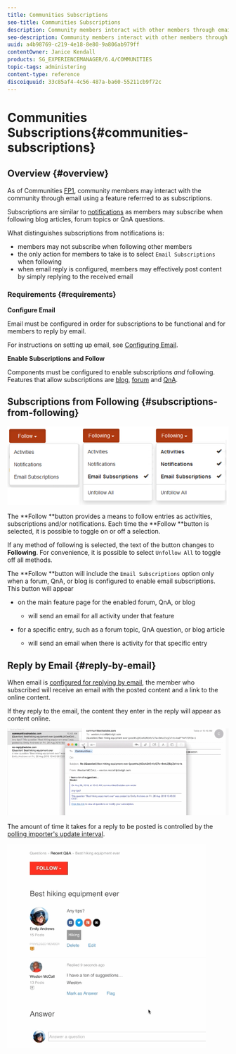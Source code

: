 ```yaml
---
title: Communities Subscriptions
seo-title: Communities Subscriptions
description: Community members interact with other members through email 
seo-description: Community members interact with other members through email 
uuid: a4b98769-c219-4e18-8e80-9a806ab979ff
contentOwner: Janice Kendall
products: SG_EXPERIENCEMANAGER/6.4/COMMUNITIES
topic-tags: administering
content-type: reference
discoiquuid: 33c85af4-4c56-487a-ba60-55211cb9f72c
---
```


# Communities Subscriptions{#communities-subscriptions}

## Overview {#overview}

As of Communities [FP1](/help/communities/using/deploy-communities.md#latestfeaturepack), community members may interact with the community through email using a feature referrred to as subscriptions.

Subscriptions are similar to [notifications](/help/communities/using/notifications.md) as members may subscribe when following blog articles, forum topics or QnA questions.

What distinguishes subscriptions from notifications is:

* members may not subscribe when following other members
* the only action for members to take is to select `Email Subscriptions` when following
* when email reply is configured, members may effectively post content by simply replying to the received email

### Requirements {#requirements}

**Configure Email**

Email must be configured in order for subscriptions to be functional and for members to reply by email.

For instructions on setting up email, see [Configuring Email](/help/communities/using/email.md).

**Enable Subscriptions and Follow**

Components must be configured to enable subscriptions *and* following. Features that allow subscriptions are [blog](/help/communities/using/blog-feature.md), [forum](/help/communities/using/forum.md) and [QnA](/help/communities/using/working-with-qna.md).

## Subscriptions from Following {#subscriptions-from-following}

![](assets/chlimage_1-5.png)

The **Follow **button provides a means to follow entries as activities, subscriptions and/or notifications. Each time the **Follow **button is selected, it is possible to toggle on or off a selection.

If any method of following is selected, the text of the button changes to **Following**. For convenience, it is possible to select `Unfollow All` to toggle off all methods.

The **Follow **button will include the `Email Subscriptions` option only when a forum, QnA, or blog is configured to enable email subscriptions. This button will appear

* on the main feature page for the enabled forum, QnA, or blog

    * will send an email for all activity under that feature

* for a specific entry, such as a forum topic, QnA question, or blog article

    * will send an email when there is activity for that specific entry

## Reply by Email {#reply-by-email}

When email is [configured for replying by email](/help/communities/using/email.md#configure-polling-importer), the member who subscribed will receive an email with the posted content and a link to the online content.

If they reply to the email, the content they enter in the reply will appear as content online.

![](assets/chlimage_1-6.png)

The amount of time it takes for a reply to be posted is controlled by the [polling importer's update interval](/help/communities/using/email.md#configure-polling-importer).

![](assets/chlimage_1-7.png)

